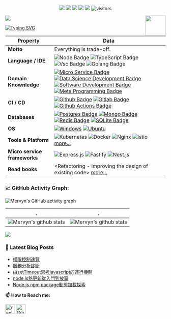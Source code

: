 <p align="center">
    <a href="https://github.com/reply2future"><img src="https://img.shields.io/badge/status-updating-brightgreen.svg"></a>
    <a href="https://github.com/nodejs/node"><img src="https://img.shields.io/badge/node-%3E%3D16-green"></a>
    <a href="https://github.com/BEPb/BEPb/graphs/contributors"><img src="https://img.shields.io/github/contributors/BEPb/BEPb?color=blue"></a>
    <a href="https://github.com/BEPb/BEPb/stargazers"><img src="https://img.shields.io/github/stars/BEPb/BEPb.svg?logo=github"></a>
    <a href="https://github.com/BEPb/BEPb/network/members"><img src="https://img.shields.io/github/forks/BEPb/BEPb.svg?color=blue&logo=github"></a>
    <img src="https://visitor-badge.laobi.icu/badge?page_id=BEPb.BEPb" alt="visitors"/>   
</p>

![](./src/header_.png)
<a href="https://nodejs.org/en/"><img src="https://upload.wikimedia.org/wikipedia/commons/d/d9/Node.js_logo.svg" align="right" height="64" width="64" ></a>
    
[![Typing SVG](https://readme-typing-svg.herokuapp.com?color=%2336BCF7&center=true&vCenter=true&width=600&lines=Hi+there+👋,+I+am+Mervyn+Zhan;+Welcome+to+My+Profile!;Over+5+years+of+programming+experience;Always+learning+new+things+;Micro+service+&+cloud-native)](https://git.io/typing-svg)


Property | Data
--- | --- 
**Motto** | Everything is trade-off.
**Language / IDE**  | ![Node Badge](https://img.shields.io/badge/-Node.js-3776AB?style=flat&logo=Node.js&logoColor=green) ![TypeScript Badge](https://img.shields.io/badge/-TypeScript-3776AB?style=flat&logo=TypeScript&logoColor=white) ![Vsc Badge](https://img.shields.io/badge/-VisualStudioCode-3776AB?style=flat&logo=VisualStudioCode&logoColor=blue) ![Golang Badge](https://img.shields.io/badge/-Go-3776AB?style=flat&logo=Go&logoColor=white)
**Domain Knownledge**  | [![Micro Service Badge](https://img.shields.io/badge/-Micro%20Service-01D277?style=flat&logoColor=white)]() [![Data Science Development Badge](https://img.shields.io/badge/-Data%20Science-FAB040?style=flat&logoColor=white)](https://www.coursera.org/professional-certificates/ibm-data-science) [![Software Development Badge](https://img.shields.io/badge/-Software%20Development-FF6600?style=flat&logoColor=white)](https://github.com/search?q=user%3Areply2future&type=Repositories) [![Meta Programming Badge](https://img.shields.io/badge/-Meta%20Programming-AF6600?style=flat&logoColor=white)](https://en.wikipedia.org/wiki/Metaprogramming) 
**CI / CD** | [![Github Badge](https://img.shields.io/badge/-Github%20-2088FF?style=flat&logo=Github&logoColor=white)](https://github.com/reply2future) [![Gitlab Badge](https://img.shields.io/badge/-Gitlab%20-2088FF?style=flat&logo=Gitlab&logoColor=white)](https://github.com/reply2future) [![Github Actions Badge](https://img.shields.io/badge/-Git%20-2088FF?style=flat&logo=Git&logoColor=white)](https://github.com/reply2future/node-blog)
**Databases**  | [![Postgres Badge](https://img.shields.io/badge/-Postgres%20-2088FF?style=flat&logo=Postgresql&logoColor=white)](https://www.postgresql.org/) [![Mongo Badge](https://img.shields.io/badge/-Mongo%20-2088FF?style=flat&logo=Mongodb&logoColor=white)](https://www.mongodb.com/) [![Redis Badge](https://img.shields.io/badge/-Redis%20-2088FF?style=flat&logo=Redis&logoColor=white)](https://redis.io) [![SQLite Badge](https://img.shields.io/badge/-SQLite%20-2088FF?style=flat&logo=SQLite&logoColor=white)](https://sqlite.org)
**OS**  | <a target="_blank" rel="noopener noreferrer" href="https://camo.githubusercontent.com/b44114213a5a462903bd69611bb6846f1dc41fe6f3230bd37c67c3d4eb65f08c/68747470733a2f2f696d672e736869656c64732e696f2f62616467652f2d57696e646f77732d626c61636b3f7374796c653d666c61742d737175617265266c6f676f3d77696e646f7773266c6f676f436f6c6f723d626c7565"><img src="https://camo.githubusercontent.com/b44114213a5a462903bd69611bb6846f1dc41fe6f3230bd37c67c3d4eb65f08c/68747470733a2f2f696d672e736869656c64732e696f2f62616467652f2d57696e646f77732d626c61636b3f7374796c653d666c61742d737175617265266c6f676f3d77696e646f7773266c6f676f436f6c6f723d626c7565" alt="Windows" data-canonical-src="https://img.shields.io/badge/-Windows-black?style=flat-square&amp;logo=windows&amp;logoColor=blue" style="max-width: 100%;"></a> <a target="_blank" rel="noopener noreferrer" href="https://camo.githubusercontent.com/9c4bc049e33f41f122342a1714ccf872c34098a9f2c593c33c2322cf0129fa04/68747470733a2f2f696d672e736869656c64732e696f2f62616467652f2d5562756e74752d626c61636b3f7374796c653d666c61742d737175617265266c6f676f3d7562756e7475"><img src="https://camo.githubusercontent.com/9c4bc049e33f41f122342a1714ccf872c34098a9f2c593c33c2322cf0129fa04/68747470733a2f2f696d672e736869656c64732e696f2f62616467652f2d5562756e74752d626c61636b3f7374796c653d666c61742d737175617265266c6f676f3d7562756e7475" alt="Ubuntu" data-canonical-src="https://img.shields.io/badge/-Ubuntu-black?style=flat-square&amp;logo=ubuntu" style="max-width: 100%;"></a> 
**Tools & Platform**  | ![Kubernetes](https://img.shields.io/badge/Kubernetes-F9AB00?style=for-the-badge&logo=kubernetes&color=525252) ![Docker](https://img.shields.io/badge/Docker-27338e?style=for-the-badge&logo=Docker&logoColor=white) ![Nginx](https://img.shields.io/badge/Nginx-E34F26?style=for-the-badge&logo=nginx&logoColor=white) ![Istio](https://img.shields.io/badge/Istio-1572B6?style=for-the-badge&logo=istio&logoColor=white) [more...](./src/tools.md)
**Micro service frameworks**  | ![Express.js](http://img.shields.io/badge/-Express.js-eee?style=flat-square&logo=Express&logoColor=F37626) ![Fastify](http://img.shields.io/badge/-Fastify-eee?style=flat-square&logo=fastify&logoColor=e26d00) ![Nest.js](http://img.shields.io/badge/-Nest.js-eee?style=flat-square&logo=nestjs&logoColor=EE4C2C)
**Read books** | <Refactoring - improving the design of existing code> [more...](./src/read-books.md)

<!--   GitHub stats graph -->
### 📈 GitHub Activity Graph:
![Mervyn's GitHub activity graph](https://activity-graph.herokuapp.com/graph?username=reply2future&hide_border=true&theme=redical)

 . | .
--- | --- 
![Mervyn's github stats](https://github-readme-stats.vercel.app/api?username=reply2future&show_icons=true&theme=radical&include_all_commits=true) | ![Mervyn's github stats](https://github-readme-stats.vercel.app/api/top-langs/?username=reply2future&theme=radical&layout=compact)

<img src="https://github-readme-streak-stats.herokuapp.com/?user=reply2future"></img>

### 📖 Latest Blog Posts
<!-- BLOG-POST-LIST:START -->
- [權限控制速覽](https://blog.reply2future.pw/articles/the-brief-of-authority-control)
- [服務分析診斷](https://blog.reply2future.pw/articles/analyze-the-server)
- [由setTimeout思考javascript的運行機制](https://blog.reply2future.pw/articles/think-about-javascript-operate-mechanism-because-of-settimeout)
- [node.js熱更新從入門到放棄](https://blog.reply2future.pw/articles/nodejs-hot-update-solution)
- [Node.js npm package動態加載探索](https://blog.reply2future.pw/articles/nodejs-require-modules-dynamically)
<!-- BLOG-POST-LIST:END -->

**📫 How to Reach me:**
<p align="left">
<a href="https://www.linkedin.com/in/mervyn-zhan-691562138" target="blank"><img align="center" src="https://raw.githubusercontent.com/reply2future/BEPb/master/assets/linkedin.svg" alt="reply2future" height="30" width="30" /></a>
<a href="mailto:feimei.zhan@gmail.com" target="blank"><img align="center" src="https://raw.githubusercontent.com/reply2future/BEPb/master/assets/gmail.svg" alt="Gmail" height="30" width="30" /></a>
</p>

